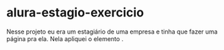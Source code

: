 # alura-estagio-exercicio
Nesse projeto eu era um estagiário de uma empresa e tinha que fazer uma página pra ela.
Nela apliquei o elemento <meta charset="UTF-8">.
